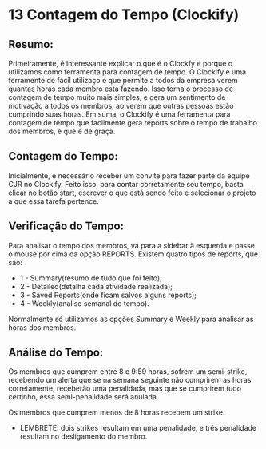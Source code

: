 # 13 Contagem do Tempo (Clockify)

## Resumo: 

Primeiramente, é interessante explicar o que é o Clockfy e porque o utilizamos como ferramenta para contagem de tempo. O Clockify
é uma ferramente de fácil utilizaço e que permite a todos da empresa verem quantas horas cada membro está fazendo. Isso torna o 
processo de contagem de tempo muito mais simples, e gera um sentimento de motivação a todos os membros, ao verem que outras pessoas
estão cumprindo suas horas. Em suma, o Clockify é uma ferramenta para contagem de tempo que facilmente gera reports sobre o tempo
de trabalho dos membros, e que é de graça.

## Contagem do Tempo:

Inicialmente, é necessário receber um convite para fazer parte da equipe CJR no Clockify. Feito isso, para contar corretamente 
seu tempo, basta clicar no botão start, escrever o que está sendo feito e selecionar o projeto a que essa tarefa pertence. 

## Verificação do Tempo:

Para analisar o tempo dos membros, vá para a sidebar à esquerda e passe o mouse por cima da opção REPORTS. Existem quatro tipos
de reports, que são: 

* 1 - Summary(resumo de tudo que foi feito); 
* 2 - Detailed(detalha cada atividade realizada); 
* 3 - Saved Reports(onde ficam salvos alguns reports); 
* 4 - Weekly(analise semanal do tempo).

Normalmente só utilizamos as opções Summary e Weekly para analisar as horas dos membros.

## Análise do Tempo:

Os membros que cumprem entre 8 e 9:59 horas, sofrem um semi-strike, recebendo um alerta que se na semana seguinte não cumprirem
as horas corretamente, receberão uma penalidada, mas que se cumprirem tudo certinho, essa semi-penalidade será anulada.

Os membros que cumprem menos de 8 horas recebem um strike.

* LEMBRETE: dois strikes resultam em uma penalidade, e três penalidade resultam no desligamento do membro.





